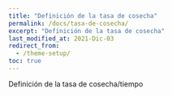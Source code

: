 ```yaml
---
title: "Definición de la tasa de cosecha"
permalink: /docs/tasa-de-cosecha/
excerpt: "Definición de la tasa de cosecha"
last_modified_at: 2021-Dic-03
redirect_from:
  - /theme-setup/
toc: true
---
```




Definición de la tasa de cosecha/tiempo
